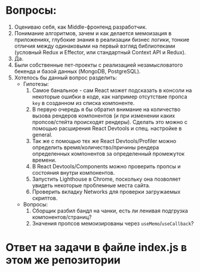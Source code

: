 # Вопросы:
1. Оцениваю себя, как Middle-фронтенд разработчик.
2. Понимание алгоритмов, зачем и как делается мемоизация в приложениях, глубокие знания в реализации бизнес логики, тонкие отличия между одинаковыми на первый взгляд библиотеками (условный Redux и Effector, или стандартный Context API и Redux).
3. Да.
4. Были собственные пет-проекты с реализацией незамысловатого бекенда и базой данных (MongoDB, PostgreSQL).
5. Хотелось бы данный вопрос разделить: 
    - Гипотезы: 
        1. Самое банальное - сам React может подсказать в консоли на некоторые ошибки в коде, как например отсутствие пропса `key` в созданном из списка компоненте.
        2. В первую очередь я бы обратил внимание на количество вызова рендеров компонентов (и при изменении каких пропсов/стейта происходят рендеры). Сделать это можно с помощью расширения React Devtools и спец. настройке в general.
        3. Так же с помощью тех же React Devtools/Profiler можно определить время/количество/причины рендера определенных компонентов за определенный промежуток времени. 
        4. В React Devtools/Components можно проверить пропсы и состояния внутри компонентов.
        5. Запустить Lighthouse в Chrome, поскольку она позволяет увидеть некоторые проблемные места сайта.
        6. Проверить вкладку Networks для проверки загружаемых скриптов.
    - Вопросы:
        1. Сборщик разбил бандл на чанки, есть ли ленивая подгрузка компонентов/страниц?
        2. Значения пропсов мемоизированы через `useMemo`/`useCallback`?

# Ответ на задачи в файле index.js в этом же репозитории